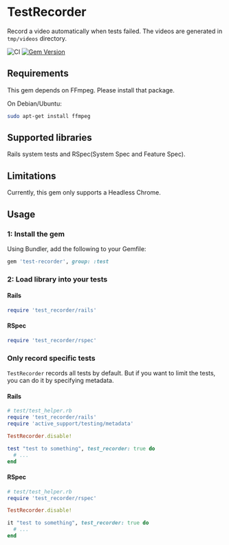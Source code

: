# TestRecorder

Record a video automatically when tests failed. The videos are generated in `tmp/videos` directory.

![CI](https://github.com/y-yagi/test-recorder/workflows/CI/badge.svg)
[![Gem Version](https://badge.fury.io/rb/test-recorder.svg)](http://badge.fury.io/rb/test-recorder)


## Requirements

This gem depends on FFmpeg. Please install that package.

On Debian/Ubuntu:

```bash
sudo apt-get install ffmpeg
```

## Supported libraries

Rails system tests and RSpec(System Spec and Feature Spec).

## Limitations

Currently, this gem only supports a Headless Chrome.

## Usage

### 1: Install the gem

Using Bundler, add the following to your Gemfile:

```ruby
gem 'test-recorder', group: :test
```

### 2: Load library into your tests

#### Rails

```ruby
require 'test_recorder/rails'
```

#### RSpec

```ruby
require 'test_recorder/rspec'
```

### Only record specific tests

`TestRecorder` records all tests by default. But if you want to limit the tests, you can do it by specifying metadata.

#### Rails

```ruby
# test/test_helper.rb
require 'test_recorder/rails'
require 'active_support/testing/metadata'

TestRecorder.disable!
```

```ruby
test "test to something", test_recorder: true do
  # ...
end
```

#### RSpec

```ruby
# test/test_helper.rb
require 'test_recorder/rspec'

TestRecorder.disable!
```

```ruby
it "test to something", test_recorder: true do
  # ...
end


